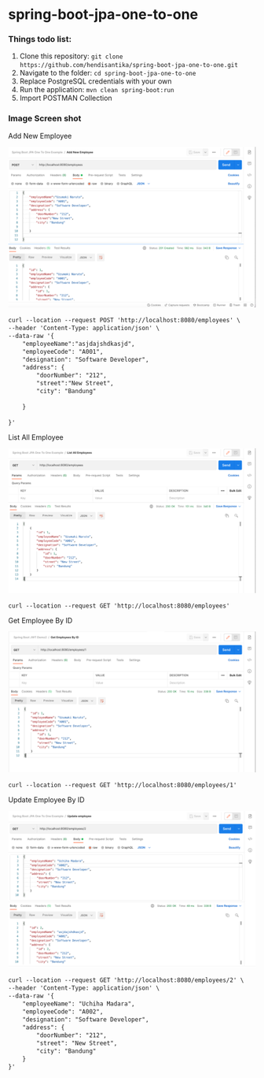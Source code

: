 # spring-boot-jpa-one-to-one

### Things todo list:

1. Clone this repository: `git clone https://github.com/hendisantika/spring-boot-jpa-one-to-one.git`
2. Navigate to the folder: `cd spring-boot-jpa-one-to-one`
3. Replace PostgreSQL credentials with your own
4. Run the application: `mvn clean spring-boot:run`
5. Import POSTMAN Collection

### Image Screen shot

Add New Employee

![Add New Employee](img/add.png "Add New Employee")

```shell
curl --location --request POST 'http://localhost:8080/employees' \
--header 'Content-Type: application/json' \
--data-raw '{
    "employeeName":"asjdajshdkasjd",
    "employeeCode": "A001",
    "designation": "Software Developer",
    "address": {
        "doorNumber": "212",
        "street":"New Street",
        "city": "Bandung"

    }

}'
```

List All Employee

![List All Employee](img/list.png "List All Employee")

```shell
curl --location --request GET 'http://localhost:8080/employees'
```

Get Employee By ID

![Get Employee By ID](img/get.png "Get Employee By ID")

```shell
curl --location --request GET 'http://localhost:8080/employees/1'
```

Update Employee By ID

![Update Employee By ID](img/update.png "Update Employee By ID")

```shell
curl --location --request GET 'http://localhost:8080/employees/2' \
--header 'Content-Type: application/json' \
--data-raw '{
    "employeeName": "Uchiha Madara",
    "employeeCode": "A002",
    "designation": "Software Developer",
    "address": {
        "doorNumber": "212",
        "street": "New Street",
        "city": "Bandung"
    }
}'
```
